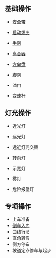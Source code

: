 ## 基础操作
- [安全带](安全带.md)
- [启动熄火](启动.md)

- [手刹](手刹.md)
- [离合器](离合器.md)
- [方向盘](方向盘.md)

- 脚刹  
- 油门
- 变速杆

## 灯光操作
- 近光灯
- 远光灯
- 远近灯光交替
  
- 转向灯
- 示宽灯
- 雾灯
- 危险报警灯

## 专项操作
- 上车准备
- [倒车入库](倒车入库.md)
- 曲线行驶
- 直角转弯
- 侧方停车
- 坡道定点停车与起步
